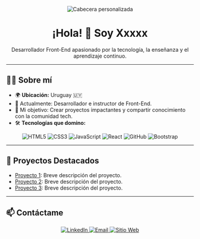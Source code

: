 <!-- Imagen de cabecera -->
<p align="center">
  <img src="https://via.placeholder.com/1200x400?text=Tu+Imagen+de+Cabecera" alt="Cabecera personalizada">
</p>

<!-- Título principal -->
<h1 align="center">¡Hola! 👋 Soy Xxxxx</h1>

<!-- Texto de presentación -->
<p align="center">
  Desarrollador Front-End apasionado por la tecnología, la enseñanza y el aprendizaje continuo.
</p>

---

<!-- Sobre mí -->

## 🧑‍💻 Sobre mí

- 🌍 **Ubicación:** Uruguay 🇺🇾
- 💼 Actualmente: Desarrollador e instructor de Front-End.
- 🎯 Mi objetivo: Crear proyectos impactantes y compartir conocimiento con la comunidad tech.
- 🛠️ **Tecnologías que domino:**

<p align="center">
  <!-- Logos de tecnologías -->
  <img src="https://img.shields.io/badge/HTML5-E34F26?style=for-the-badge&logo=html5&logoColor=white" alt="HTML5">
  <img src="https://img.shields.io/badge/CSS3-1572B6?style=for-the-badge&logo=css3&logoColor=white" alt="CSS3">
  <img src="https://img.shields.io/badge/JavaScript-F7DF1E?style=for-the-badge&logo=javascript&logoColor=black" alt="JavaScript">
  <img src="https://img.shields.io/badge/React-61DAFB?style=for-the-badge&logo=react&logoColor=black" alt="React">
  <img src="https://img.shields.io/badge/GitHub-181717?style=for-the-badge&logo=github&logoColor=white" alt="GitHub">
  <img src="https://img.shields.io/badge/Bootstrap-563D7C?style=for-the-badge&logo=bootstrap&logoColor=white" alt="Bootstrap">
</p>

---

<!-- Proyectos -->

## 🌟 Proyectos Destacados

- [Proyecto 1](#): Breve descripción del proyecto.
- [Proyecto 2](#): Breve descripción del proyecto.
- [Proyecto 3](#): Breve descripción del proyecto.

---

<!-- Contacto -->

## 📫 Contáctame

<p align="center">
  <a href="https://www.linkedin.com/in/tuusuario/">
    <img src="https://img.shields.io/badge/LinkedIn-0A66C2?style=for-the-badge&logo=linkedin&logoColor=white" alt="LinkedIn">
  </a>
  <a href="mailto:tuemail@gmail.com">
    <img src="https://img.shields.io/badge/Email-D14836?style=for-the-badge&logo=gmail&logoColor=white" alt="Email">
  </a>
  <a href="https://tusitioweb.com/">
      <img src="https://img.shields.io/badge/Web-4285F4?style=for-the-badge&logo=google-chrome&logoColor=white" alt="Sitio Web">
  </a>
</p>
